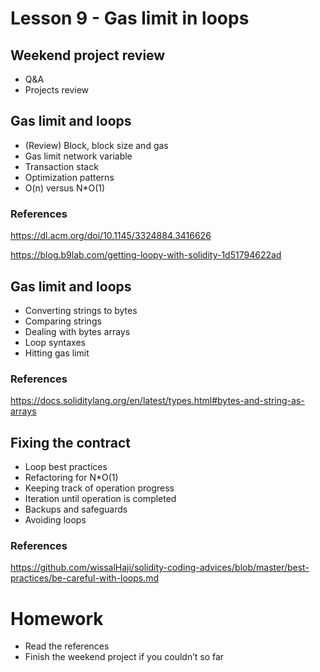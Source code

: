 # Lesson 9 - Gas limit in loops
## Weekend project review
* Q&A
* Projects review
## Gas limit and loops
* (Review) Block, block size and gas
* Gas limit network variable
* Transaction stack
* Optimization patterns
* O(n) versus N*O(1)
### References
https://dl.acm.org/doi/10.1145/3324884.3416626

https://blog.b9lab.com/getting-loopy-with-solidity-1d51794622ad
## Gas limit and loops
* Converting strings to bytes
* Comparing strings
* Dealing with bytes arrays
* Loop syntaxes
* Hitting gas limit
### References
https://docs.soliditylang.org/en/latest/types.html#bytes-and-string-as-arrays
## Fixing the contract
* Loop best practices
* Refactoring for N*O(1)
* Keeping track of operation progress
* Iteration until operation is completed
* Backups and safeguards
* Avoiding loops
### References
https://github.com/wissalHaji/solidity-coding-advices/blob/master/best-practices/be-careful-with-loops.md
# Homework
* Read the references
* Finish the weekend project if you couldn’t so far
